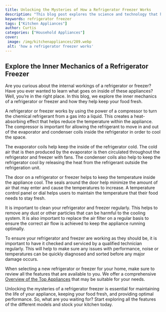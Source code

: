 ```yaml
---
title: Unlocking the Mysteries of How a Refrigerator Freezer Works
description: "This blog post explores the science and technology that helps to keep food cold and frozen in a home refrigerator and freezer Find out how a refrigerator and freezer keeps food at safe temperatures and learn about the different components that work together to make this happen"
keywords: refrigerator freezer
tags: ["Kitchen Appliances"]
author: Curtis
categories: ["Household Appliances"]
cover: 
 image: /img/kitchenappliances/289.webp
 alt: 'how a refrigerator freezer works'
---
```

## Explore the Inner Mechanics of a Refrigerator Freezer

Are you curious about the internal workings of a refrigerator or freezer? Have you ever wanted to learn what goes on inside of these appliances? Well, you’re in the right place. In this blog, we explore the inner mechanics of a refrigerator or freezer and how they help keep your food fresh.

A refrigerator or freezer works by using the power of a compressor to turn the chemical refrigerant from a gas into a liquid. This creates a heat-absorbing effect that helps reduce the temperature within the appliance. The compressor is important for allowing the refrigerant to move in and out of the evaporator and condenser coils inside the refrigerator in order to cool the space.

The evaporator coils help keep the inside of the refrigerator cold. The cold air that is then produced by the evaporator is then circulated throughout the refrigerator and freezer with fans. The condenser coils also help to keep the refrigerator cool by releasing the heat from the refrigerant outside the refrigeration unit.

The door on a refrigerator or freezer helps to keep the temperature inside the appliance cool. The seals around the door help minimize the amount of air that may enter and cause the temperatures to increase. A temperature control panel or dial helps users to maintain the temperature that their food needs to stay fresh.

It is important to clean your refrigerator and freezer regularly. This helps to remove any dust or other particles that can be harmful to the cooling system. It is also important to replace the air filter on a regular basis to ensure the correct air flow is achieved to keep the appliance running optimally.

To ensure your refrigerator and freezer are working as they should be, it is important to have it checked and serviced by a qualified technician regularly. This will help to make sure any issues with performance, noise or temperatures can be quickly diagnosed and sorted before any major damage occurs.

When selecting a new refrigerator or freezer for your home, make sure to review all the features that are available to you. We offer a comprehensive [Overview of the Top Appliances](./pages/appliance-overview) that may be suitable for your needs. 

Unlocking the mysteries of a refrigerator freezer is essential for maintaining the life of your appliance, keeping your food fresh, and providing optimal performance. So, what are you waiting for? Start exploring all the features of the different models and stock your kitchen today.
